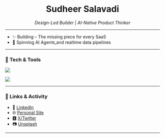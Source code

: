 <h1 align="center">Sudheer Salavadi</h1>
<p align="center"><em>Design-Led Builder | AI-Native Product Thinker</em></p>

---
- ✨ Building – The missing piece for every SaaS  
- 🤖 Spinning AI Agents,and realtime data pipelines

---

### 🧰 Tech & Tools

<p align="left">
  <img src="https://skillicons.dev/icons?i=figma,html,css,tailwind,astro,react,ts,nextjs,sentry,postgres,fastapi,python,supabase" />
</p>

<img src="https://github-readme-stats.vercel.app/api/top-langs/?username=sudheer-salavadi&theme=gotham&show_icons=true&hide_border=false&layout=compact" />

---

### 🔗 Links & Activity
- 💼 [LinkedIn](https://linkedin.com/in/sudheer-salavadi)  
- 🌐 [Personal Site](https://salavadi.online)  
- 🆇 [X/Twitter](https://x.com/sudheersalavadi)
- 📷 [Unsplash](https://unsplash.com/@sudheersalavadi)

---
